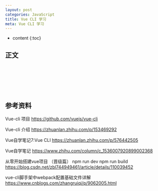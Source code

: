 ```yaml
---
layout: post
categories: JavaScript
title: Vue CLI 学习
meta: Vue CLI 学习
---
```

* content
{:toc}

## 正文






<br/><br/><br/><br/><br/>
## 参考资料 

Vue-cli 项目 <https://github.com/vuejs/vue-cli>

Vue-cli 介绍 <https://zhuanlan.zhihu.com/p/153469292>

Vue自学笔记7:Vue CLI <https://zhuanlan.zhihu.com/p/576442505>

Vue自学笔记 <https://www.zhihu.com/column/c_1536007920899002368>

从零开始搭建vue项目 （晋级篇） npm run dev npm run build <https://blog.csdn.net/zbl744949461/article/details/110039452>

vue-cli脚手架中webpack配置基础文件详解 <https://www.cnblogs.com/zhangruiqi/p/9062005.html>

